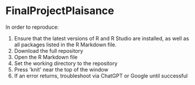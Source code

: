 # FinalProjectPlaisance

In order to reproduce:

1. Ensure that the latest versions of R and R Studio are installed, as well as all packages listed in the R Markdown file. 
2. Download the full repository
3. Open the R Markdown file
4. Set the working directory to the repository 
5. Press 'knit' near the top of the window
6. If an error returns, troubleshoot via ChatGPT or Google until successful

